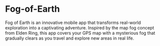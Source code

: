 # Fog-of-Earth

Fog of Earth is an innovative mobile app that transforms real-world exploration into a captivating adventure. Inspired by the map fog concept from Elden Ring, this app covers your GPS map with a mysterious fog that gradually clears as you travel and explore new areas in real life.
